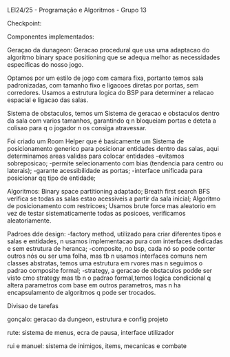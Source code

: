LEI24/25 - Programação e Algoritmos - Grupo 13




Checkpoint:

Componentes implementados:

Geraçao da dunageon:
 Geracao procedural que usa uma adaptacao do algoritmo binary space positioning que se adequa melhor as necessidades especificas do nosso jogo.

Optamos por um estilo de jogo com camara fixa, portanto temos sala padronizadas, com tamanho fixo e ligacoes diretas por portas, sem corredores. Usamos a estrutura logica do BSP para determiner a relacao espacial e ligacao das salas.

Sistema de obstaculos, temos um Sistema de geracao e obstaculos dentro da sala com varios tamanhos, garantindo q n bloqueiam portas e deteta a colisao para q o jogador n os consiga atravessar.

Foi criado um Room Helper que é basicamente um Sistema de posicionamento generico para posicionar entidades dentro das salas, aqui determinamos areas validas para colocar entidades
  -evitamos sobreposicao;
  -permite selecionamento com bias (tendencia para centro ou laterais);
  -garante acessibilidade as portas;
  -interface unificada para posicionar qq tipo de entidade;



Algoritmos:
Binary space partitioning adaptado;
Breath first search BFS verifica se todas as salas estao acessiveis a partir da sala inicial;
Algoritmo de posicionamento com restricoes;
Usamos brute force mas aleatorio em vez de testar sistematicamente todas as posicoes, verificamos aleatoriamente.


Padroes dde design:
 -factory method, utilizado para criar diferentes tipos e salas e entidades, n usamos implementacao pura com  interfaces dedicadas e sem estrutura  de heranca;
-composite, no bsp, cada nó so pode conter outros nós ou ser uma folha, mas tb n usamos interfaces comuns nem classes abstratas, temos uma estrutura em rvores mas n seguimos o padrao composite formal;
-strategy, a geracao de obstaculos podde ser visto cmo strategy mas tb n o padrao formal,temos logica condicional q altera parametros com base em outros parametros, mas n ha encapsulamento de algoritmos q pode ser trocados.



Divisao de tarefas
	
gonçalo: geracao da dungeon, estrutura e config projeto

rute: sistema de menus, ecra de pausa, interface utilizador

rui e manuel: sistema de inimigos, items, mecanicas e combate
